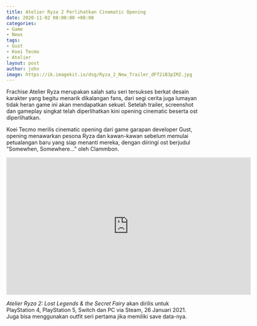 ```yaml
---
title: Atelier Ryza 2 Perlihatkan Cinematic Opening
date: 2020-11-02 08:00:00 +08:00
categories:
- Game
- News
tags:
- Gust
- Koei Tecmo
- Atelier
layout: post
author: john
image: https://ik.imagekit.io/dsg/Ryza_2_New_Trailer_dFf2iB3pIMZ.jpg
---
```


Frachise Atelier Ryza merupakan salah satu seri tersukses berkat desain karakter yang begitu menarik dikalangan fans, dari segi cerita juga lumayan tidak heran game ini akan mendapatkan sekuel. Setelah trailer, screenshot dan gameplay singkat telah diperlihatkan kini opening cinematic beserta ost diperlihatkan.

Koei Tecmo merilis cinematic opening dari game garapan developer Gust, opening menawarkan pesona Ryza dan kawan-kawan sebelum memulai petualangan baru yang siap menanti mereka, dengan diiringi ost berjudul “Somewhen, Somewhere…” oleh Clammbon.

<div class="embed-container"><iframe width="640" height="360" src="https://www.youtube.com/embed/8F7VGrix2L0" frameborder="0" allow="accelerometer; autoplay; clipboard-write; encrypted-media; gyroscope; picture-in-picture" allowfullscreen></iframe></div>

_Atelier Ryza 2: Lost Legends & the Secret Fairy_ akan dirilis untuk PlayStation 4, PlayStation 5, Switch dan PC via Steam, 26 Januari 2021. Juga bisa menggunakan outfit seri pertama jika memiliki save data-nya.